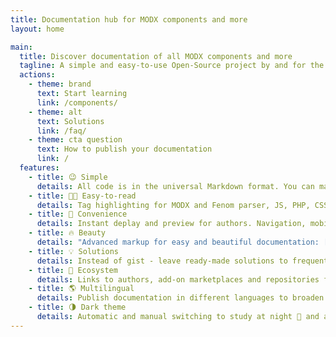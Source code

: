 ```yaml
---
title: Documentation hub for MODX components and more
layout: home

main:
  title: Discover documentation of all MODX components and more
  tagline: A simple and easy-to-use Open-Source project by and for the community, where you can find and explore the documentation of all popular MODX components, and developers can easily describe their
  actions:
    - theme: brand
      text: Start learning
      link: /components/
    - theme: alt
      text: Solutions
      link: /faq/
    - theme: cta question
      text: How to publish your documentation
      link: /
  features:
    - title: 😉 Simple
      details: All code is in the universal Markdown format. You can make a full copy or make edits in a couple of clicks!
    - title: 👌🏼 Easy-to-read
      details: Tag highlighting for MODX and Fenom parser, JS, PHP, CSS and the rest. As well as convenient [code groups](https://vitepress.dev/guide/markdown#code-groups).
    - title: 🚀 Convenience
      details: Instant deplay and preview for authors. Navigation, mobile version, and search for readers.
    - title: 🔥 Beauty
      details: "Advanced markup for easy and beautiful documentation: [focus code](https://vitepress.dev/guide/markdown#focus-in-code-blocks), [colored diffs](https://vitepress.dev/guide/markdown#colored-diffs-in-code-blocks) and [more](https://vitepress.dev/guide/markdown#advanced-configuration)!"
    - title: 💡 Solutions
      details: Instead of gist - leave ready-made solutions to frequent or complex MODX tasks for yourself and others.
    - title: 🌌 Ecosystem
      details: Links to authors, add-on marketplaces and repositories for better feedback, support and promotion.
    - title: 🌎 Multilingual
      details: Publish documentation in different languages to broaden the audience of components. Participate in translations!
    - title: 🌗 Dark theme
      details: Automatic and manual switching to study at night 👀 and already use during the day.
---
```


